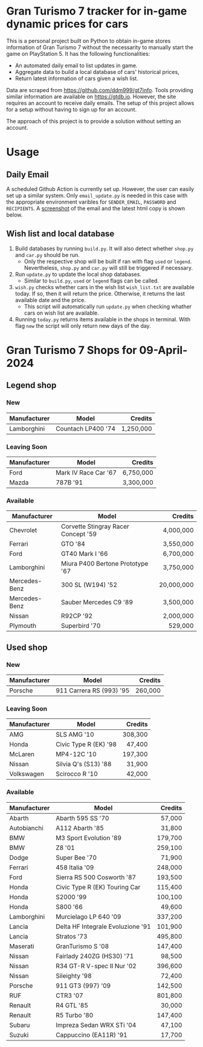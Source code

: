 # Gran Turismo 7 tracker for in-game dynamic prices for cars

This is a personal project built on Python to obtain in-game stores information of Gran Turismo 7 without the necessarity to manually start the game on PlayStation 5. It has the following functionalities:

- An automated daily email to list updates in game.
- Aggregate data to build a local database of cars' historical prices,
- Return latest information of cars given a wish list.

Data are scraped from https://github.com/ddm999/gt7info. Tools providing similar information are available on https://gtdb.io. However, the site requires an account to receive daily emails. The setup of this project allows for a setup without having to sign up for an account.

The approach of this project is to provide a solution without setting an account.

# Usage

## Daily Email

A scheduled Github Action is currently set up. However, the user can easily set up a similar system. Only `email_update.py` is needed in this case with the appropriate environment varibles for `SENDER_EMAIL`, `PASSWORD` and `RECIPIENTS`. A [screenshot](https://raw.githubusercontent.com/marcohoucheng/Gran-Turismo-7-Price-Tracker/main/data/email_screenshot.png) of the email and the latest html copy is shown below.

## Wish list and local database

1. Build databases by running `build.py`. It will also detect whether `shop.py` and `car.py` should be run.
    - Only the respective shop will be built if ran with flag `used` or `legend`. Nevertheless, `shop.py` and `car.py` will still be triggered if necessary.
2. Run `update.py` to update the local shop databases.
    - Similar to `build.py`, `used` or `legend` flags can be called.
3. `wish.py` checks whether cars in the wish list `wish_list.txt` are available today. If so, then it will return the price. Otherwise, it returns the last available date and the price.
    - This script will automatically run `update.py` when checking whather cars on wish list are available.
4. Running `today.py` returns items available in the shops in terminal. With flag `new` the script will only return new days of the day.


# Gran Turismo 7 Shops for 09-April-2024



## Legend shop

### New
 | Manufacturer | Model | Credits |
 | --- | --- | --: |
|Lamborghini|Countach LP400 '74|1,250,000|

### Leaving Soon
 | Manufacturer | Model | Credits |
 | --- | --- | --: |
|Ford|Mark IV Race Car '67|6,750,000|
|Mazda|787B '91|3,300,000|

### Available
 | Manufacturer | Model | Credits |
 | --- | --- | --: |
|Chevrolet|Corvette Stingray Racer Concept '59|4,000,000|
|Ferrari|GTO '84|3,550,000|
|Ford|GT40 Mark I '66|6,700,000|
|Lamborghini|Miura P400 Bertone Prototype '67|3,750,000|
|Mercedes-Benz|300 SL (W194) '52|20,000,000|
|Mercedes-Benz|Sauber Mercedes C9 '89|3,500,000|
|Nissan|R92CP '92|2,000,000|
|Plymouth|Superbird '70|529,000|


## Used shop

### New
 | Manufacturer | Model | Credits |
 | --- | --- | --: |
|Porsche|911 Carrera RS (993) '95|260,000|

### Leaving Soon
 | Manufacturer | Model | Credits |
 | --- | --- | --: |
|AMG|SLS AMG '10|308,300|
|Honda|Civic Type R (EK) '98|47,400|
|McLaren|MP4-12C '10|197,300|
|Nissan|Silvia Q's (S13) '88|31,900|
|Volkswagen|Scirocco R '10|42,000|

### Available
 | Manufacturer | Model | Credits |
 | --- | --- | --: |
|Abarth|Abarth 595 SS '70|57,000|
|Autobianchi|A112 Abarth '85|31,800|
|BMW|M3 Sport Evolution '89|179,700|
|BMW|Z8 '01|259,100|
|Dodge|Super Bee '70|71,900|
|Ferrari|458 Italia '09|248,000|
|Ford|Sierra RS 500 Cosworth '87|193,500|
|Honda|Civic Type R (EK) Touring Car|115,400|
|Honda|S2000 '99|100,100|
|Honda|S800 '66|49,600|
|Lamborghini|Murcielago LP 640 '09|337,200|
|Lancia|Delta HF Integrale Evoluzione '91|101,900|
|Lancia|Stratos '73|495,800|
|Maserati|GranTurismo S '08|147,400|
|Nissan|Fairlady 240ZG (HS30) '71|98,500|
|Nissan|R34 GT-R V-spec II Nur '02|396,600|
|Nissan|Sileighty '98|72,400|
|Porsche|911 GT3 (997) '09|142,500|
|RUF|CTR3 '07|801,800|
|Renault|R4 GTL '85|30,000|
|Renault|R5 Turbo '80|147,400|
|Subaru|Impreza Sedan WRX STi '04|47,100|
|Suzuki|Cappuccino (EA11R) '91|17,700|
